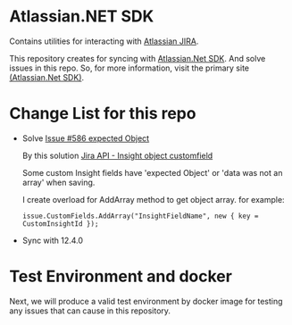 # Atlassian.NET SDK

Contains utilities for interacting with  [Atlassian JIRA](http://www.atlassian.com/software/jira).

This repository creates for syncing with [Atlassian.Net SDK](https://bitbucket.org/farmas/atlassian.net-sdk). And solve issues in this repo.
So, for more information, visit the primary site [(Atlassian.Net SDK)](https://bitbucket.org/farmas/atlassian.net-sdk).

# Change List for this repo

- Solve [Issue #586 expected Object](https://bitbucket.org/farmas/atlassian.net-sdk/issues/586/expected-object)

	By this solution [Jira API - Insight object customfield](https://community.atlassian.com/t5/Jira-Service-Management/Jira-API-Insight-object-customfield/qaq-p/1276723)

	Some custom Insight fields have 'expected Object' or 'data was not an array' when saving.

	I create overload for AddArray method to get object array. for example:
	
	```
	issue.CustomFields.AddArray("InsightFieldName", new { key = CustomInsightId });
	```

- Sync with 12.4.0


# Test Environment and docker

Next, we will produce a valid test environment by docker image for testing any issues that can cause in this repository.